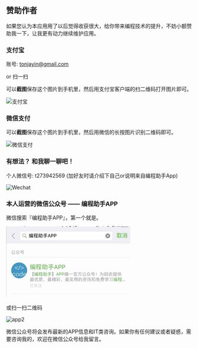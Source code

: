 赞助作者
-------

如果您认为本应用用了以后觉得收获很大，给你带来编程技术的提升，不妨小额赞助我一下，让我更有动力继续维护应用。


### 支付宝

账号: tonjayin@gmail.com  

or 扫一扫

可以**截图**保存这个图片到手机里，然后用支付宝客户端的扫二维码打开图片即可。

![支付宝](__IMG__/about/zhifubao.jpg)

### 微信支付

可以**截图**保存这个图片到手机里，然后用微信的长按图片识别二维码即可。

![微信支付](__IMG__/about/wechat-zhifu.png)

### 有想法？ 和我聊一聊吧！

个人微信号: t273942569 
(加好友时请介绍下自己or说明来自编程助手App)

![Wechat](__IMG__/about/wechat_qrcode.png)

### 本人运营的微信公众号 —— 编程助手APP

微信搜索『编程助手APP』，第一个就是。

![app1](./img/01.png)

或扫一扫二维码

![app2](__IMG__/about/wx_qrcode2.jpg)

微信公众号将会发布最新的APP信息和IT类咨询。如果你有任何建议或者疑惑，需要咨询我的，欢迎在微信公众号给我留言。

